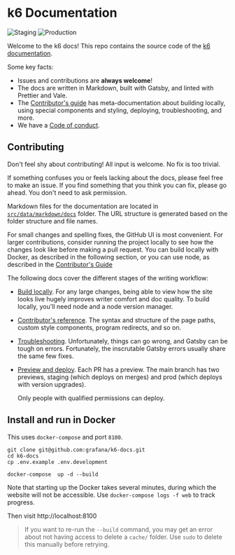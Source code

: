 # k6 Documentation

![Staging](https://github.com/grafana/k6-docs/workflows/Staging/badge.svg)
![Production](https://github.com/grafana/k6-docs/workflows/Production/badge.svg)

Welcome to the k6 docs!
This repo contains the source code of the [k6 documentation](https://k6.io/docs/).

Some key facts:
- Issues and contributions are **always welcome**!
- The docs are written in Markdown, built with Gatsby, and linted with Prettier and Vale.
- The [Contributor's guide](./CONTRIBUTING) has meta-documentation about building locally, using special components and styling, deploying, troubleshooting, and more.
- We have a [Code of conduct](https://github.com/grafana/k6-docs/blob/main/CODE_OF_CONDUCT.md).

## Contributing

Don't feel shy about contributing! All input is welcome. No fix is too trivial.

If something confuses you or feels lacking about the docs, please feel free to make an issue.
If you find something that you think you can fix, please go ahead. You don't need to ask permission.

Markdown files for the documentation are located in [`src/data/markdown/docs`](src/data/markdown/docs) folder. The URL structure is generated based on the folder structure and file names.

For small changes and spelling fixes, the GitHub UI is most convenient. 
For larger contributions, consider running the project locally to see how the changes look like before making a pull request.
You can build locally with Docker, as described in the following section,
or you can use node, as described in the [Contributor's Guide](./CONTRIBUTING)
 
The following docs cover the different stages of the writing workflow:

- [Build locally](./CONTRIBUTING#build-locally). For any large changes, being able to view how the site looks live hugely improves writer comfort and doc quality. To build locally, you'll need node and a node version manager.
- [Contributor's reference](./CONTRIBUTING/gatsby-reference.md). The syntax and structure of the page paths, custom style components, program redirects, and so on.
- [Troubleshooting](./CONTRIBUTING/troubleshooting.md). Unfortunately, things can go wrong, and Gatsby can be tough on errors. Fortunately, the inscrutable Gatsby errors usually share the same few fixes.
- [Preview and deploy](./CONTRIBUTING#deploy). Each PR has a preview. The main branch has two previews, staging (which deploys on merges) and prod (which deploys with version upgrades).

  Only people with qualified permissions can deploy.


## Install and run in Docker

This uses `docker-compose` and port `8100`.

```shell
git clone git@github.com:grafana/k6-docs.git
cd k6-docs
cp .env.example .env.development

docker-compose  up -d --build
```

Note that starting up the Docker takes several minutes, during which the
website will not be accessible. Use `docker-compose logs -f web` to track
progress.

Then visit http://localhost:8100

> If you want to re-run the `--build` command, you may get an error about not having access to delete a `cache/` folder. Use `sudo` to delete this manually before retrying.


